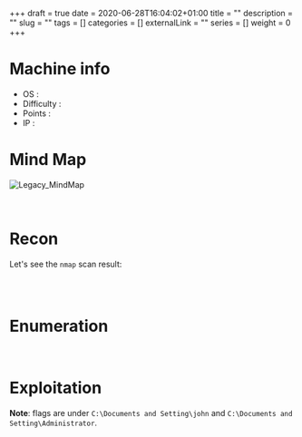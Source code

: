+++
draft = true
date = 2020-06-28T16:04:02+01:00
title = ""
description = ""
slug = ""
tags = []
categories = []
externalLink = ""
series = []
weight = 0
+++

# Machine info

- OS :
- Difficulty :
- Points :
- IP :

# Mind Map
![Legacy_MindMap](/images/htb/legacy_mindmap.png)

&nbsp;

# Recon

Let's see the `nmap` scan result:

```

```


&nbsp;

# Enumeration


&nbsp;

# Exploitation



**Note**: flags are under `C:\Documents and Setting\john` and `C:\Documents and Setting\Administrator`.
